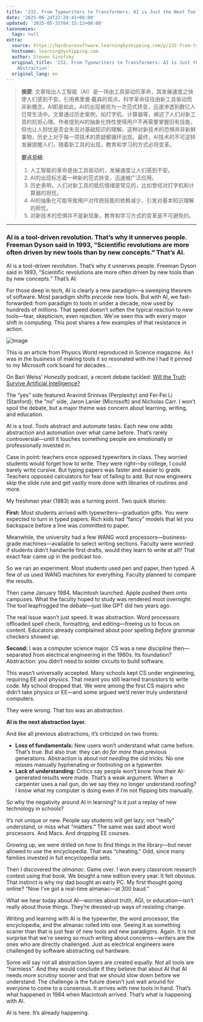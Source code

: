 ```yaml
---
title: '232. From Typewriters to Transformers: AI is Just the Next Tools Abstraction'
date: '2025-06-24T22:20:41+08:00'
updated: '2025-05-31T04:15:12+08:00'
taxonomies:
  tags: null
extra:
  source: https://hardcoresoftware.learningbyshipping.com/p/232-from-typewriters-to-transformers
  hostname: learningbyshipping.com
  author: Steven Sinofsky
  original_title: '232. From Typewriters to Transformers: AI is Just the Next Tools
    Abstraction'
  original_lang: en
---
```


> **摘要**:
>  文章指出人工智能（AI）是一场由工具驱动的革命，其发展速度之快使人们感到不安。引用弗里曼·戴森的观点，科学革命往往由新工具驱动而非新概念，AI即是如此。AI的出现被视为一次范式转变，迅速渗透到数亿人日常生活中。文章通过历史案例，如打字机、计算器等，阐述了人们对新工具的抗拒心理。作者提到AI的抽象化特性使得用户不再需要掌握旧有技能，但也让人担忧是否会失去对基础知识的理解。这种对新技术的恐惧并非新鲜事物，历史上对于每一项技术的质疑都循环出现。最终，AI技术的不可逆转发展提醒人们，随着新工具的出现，教育和学习的方式必将变革。
> 
>  **要点总结**:
>  1. 人工智能的革命是由工具驱动的，发展速度让人们感到不安。
>  2. AI的出现标志着一种新的范式转变，迅速被广泛应用。
>  3. 历史表明，人们对新工具的抵抗情绪是常见的，比如曾经对打字机和计算器的担忧。
>  4. AI的抽象化可能导致用户对传统技能的依赖减少，引发对基本知识理解的担忧。
>  5. 对新技术的恐惧并不是新现象，教育和学习方式的变革是不可避免的。

---


### AI is a tool-driven revolution. That’s why it unnerves people. Freeman Dyson said in 1993, “Scientific revolutions are more often driven by new tools than by new concepts.” That’s AI.

AI is a tool-driven revolution. That’s why it unnerves people. Freeman Dyson said in 1993, “Scientific revolutions are more often driven by new tools than by new concepts.” That’s AI.

For those deep in tech, AI is clearly a new paradigm—a sweeping theorem of software. Most paradigm shifts *precede* new tools. But with AI, we fast-forwarded: from paradigm to tools in under a decade, now used by hundreds of millions. That speed doesn’t soften the typical reaction to new tools—fear, skepticism, even rejection. We’ve seen this with every major shift in computing. This post shares a few examples of that resistance in action.

![Image](https://substackcdn.com/image/fetch/$s_!vYLM!)

This is an article from Physics World reproduced in Science magazine. As I was in the business of making tools it so resonated with me I had it pinned to my Microsoft cork board for decades....

On Bari Weiss’ *Honestly* podcast, a recent debate tackled: [Will the Truth Survive Artificial Intelligence?](https://podcasts.apple.com/us/podcast/honestly-with-bari-weiss/id1570872415?i=1000709403982)

The “yes” side featured Aravind Srinivas (Perplexity) and Fei-Fei Li (Stanford); the “no” side, Jaron Lanier (Microsoft) and Nicholas Carr. I won’t spoil the debate, but a major theme was concern about learning, writing, and education.

AI is a tool. Tools abstract and automate tasks. Each new one adds abstraction and automation over what came before. That’s rarely controversial—until it touches something people are emotionally or professionally invested in.

Case in point: teachers once opposed typewriters in class. They worried students would forget how to write. They were right—by college, I could barely write cursive. But typing papers was faster and easier to grade. Teachers opposed calculators for fear of failing to add. But now engineers skip the slide rule and get vastly more done with libraries of routines and more.

My freshman year (1983) was a turning point. Two quick stories:

**First:** Most students arrived with typewriters—graduation gifts. You were expected to turn in typed papers. Rich kids had “fancy” models that let you backspace before a line was committed to paper.

Meanwhile, the university had a few WANG word processors—business-grade machines—available to select writing sections. Faculty were worried: if students didn’t handwrite first drafts, would they learn to write at all? That exact fear came up in the podcast too.

So we ran an experiment. Most students used pen and paper, then typed. A few of us used WANG machines for everything. Faculty planned to compare the results.

Then came January 1984. Macintosh launched. Apple pushed them onto campuses. What the faculty hoped to study was rendered moot overnight. The tool leapfrogged the debate—just like GPT did two years ago.

The real issue wasn’t just speed. It was abstraction. Word processors offloaded spell check, formatting, and editing—freeing us to focus on content. Educators already complained about poor spelling *before* grammar checkers showed up.

**Second:** I was a computer science major. CS was a new discipline then—separated from electrical engineering in the 1960s. Its foundation? Abstraction: you didn’t need to solder circuits to build software.

This wasn’t universally accepted. Many schools kept CS under engineering, requiring EE and physics. That meant you still learned transistors to write code. My school dropped that. We were among the first CS majors who didn’t take physics or EE—and some argued we’d never truly understand computers.

They were wrong. That too was an abstraction.

**AI is the next abstraction layer.**

And like all previous abstractions, it’s criticized on two fronts:

- **Loss of fundamentals:** New users won’t understand what came before. That’s true. But also true: they can do *far more* than previous generations. Abstraction is about *not needing* the old tricks. No one misses manually hyphenating or footnoting on a typewriter.
- **Lack of understanding:** Critics say people won’t know how their AI-generated results were made. That’s a weak argument. When a carpenter uses a nail gun, do we say they no longer understand roofing? I know what my computer is doing even if I’m not flipping bits manually.

So why the negativity around AI in learning? Is it just a replay of new technology in schools?

It’s not unique or new. People say students will get lazy, not “really” understand, or miss what “matters.” The same was said about word processors. And Macs. And dropping EE courses.

Growing up, we were drilled on how to find things in the library—but never allowed to use the encyclopedia. That was “cheating.” Odd, since many families invested in full encyclopedia sets.

Then I discovered the *almanac*. Game over. I won every classroom research contest using that book. We bought a new edition every year. It felt obvious. That instinct is why my dad bought an early PC. My first thought going online? “Now I’ve got a real-time almanac—at 300 baud.”

What we hear today about AI—worries about truth, AGI, or education—isn’t really about those things. They’re dressed-up ways of resisting change.

Writing and learning with AI is the typewriter, the word processor, the encyclopedia, and the almanac rolled into one. Seeing it as something scarier than that is just fear of new tools and new paradigms. Again. It is not surprise that we're seeing so much writing about concerns—writers are the ones who are directly challenged. Just as electrical engineers were challenged by software abstracting out hardware.

Some will say not all abstraction layers are created equally. Not all tools are “harmless”. And they would conclude if they believe that about AI that AI needs more scrutiny sooner and that we should slow down before we understand. The challenge is the future doesn’t just wait around for everyone to come to a consensus. It arrives with new tools in hand. That’s what happened in 1984 when Macintosh arrived. That’s what is happening with AI.

AI is here. It’s already happening.